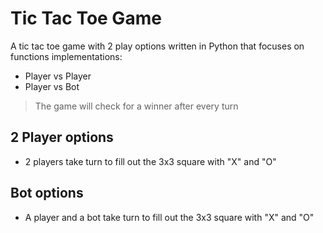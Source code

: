 # Tic Tac Toe Game
A tic tac toe game with 2 play options written in Python that focuses on functions implementations:
- Player vs Player
- Player vs Bot
> The game will check for a winner after every turn


## 2 Player options
- 2 players take turn to fill out the 3x3 square with "X" and "O"

## Bot options
- A player and a bot take turn to fill out the 3x3 square with "X" and "O"
